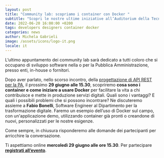 ```yaml
---
layout: post
title: "Community lab: scopriamo i container con Docker "
subtitle: "Scopri le nostre ultime iniziative all’Auditorium della Tecnica a Roma, dal 14 al 17 giugno. É possibile partecipare anche online"
date: 2022-06-20 16:00:00 +0200
tags: developers designers container docker
categories: news
author: Michela Gabrieli
image: /assets/icons/logo-it.png
locale: it
---
```


L’ultimo appuntamento dei community lab sarà dedicato a tutti coloro che si occupano di sviluppo software nella o per la Pubblica Amministrazione, presso enti, in-house o fornitori.

Dopo aver parlato, nello scorso incontro, della [progettazione di API REST per la PA](https://developers.italia.it/it/news/2022/05/30/progettare-api-interoperabili), il prossimo **29 giugno alle 15.30**, scopriremo **cosa sono i container e come iniziare a usare Docker** per facilitare la vita a chi contribuisce e mette in produzione servizi digitali. Quali sono i vantaggi? E quali i possibili problemi che si possono incontrare? Ne discuteremo assieme a **Fabio Bonelli**, Software Engineer al Dipartimento per la trasformazione digitale. Faremo un esempio dell’uso di Docker sul campo, con un'applicazione demo, utilizzando container già pronti o creandone di nuovi, personalizzati per le nostre esigenze.

Come sempre, in chiusura risponderemo alle domande dei partecipanti per arricchire la conversazione.  

Ti aspettiamo online **mercoledì 29 giugno alle ore 15.30**. Per partecipare **[registrati all’evento](https://mobilizon.it/events/a3a660e6-ce1c-4080-8888-490c2ecd03f5)**.
